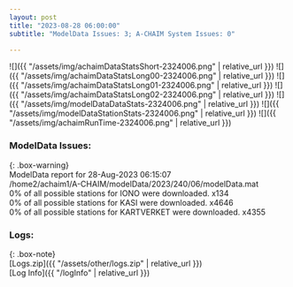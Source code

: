 ```yaml
---
layout: post
title: "2023-08-28 06:00:00"
subtitle: "ModelData Issues: 3; A-CHAIM System Issues: 0"

---
```


![]({{ "/assets/img/achaimDataStatsShort-2324006.png" | relative_url }})
![]({{ "/assets/img/achaimDataStatsLong00-2324006.png" | relative_url }})
![]({{ "/assets/img/achaimDataStatsLong01-2324006.png" | relative_url }})
![]({{ "/assets/img/achaimDataStatsLong02-2324006.png" | relative_url }})
![]({{ "/assets/img/modelDataDataStats-2324006.png" | relative_url }})
![]({{ "/assets/img/modelDataStationStats-2324006.png" | relative_url }})
![]({{ "/assets/img/achaimRunTime-2324006.png" | relative_url }})


### ModelData Issues:  
  
{: .box-warning}  
 ModelData report for 28-Aug-2023 06:15:07   
 /home2/achaim1/A-CHAIM/modelData/2023/240/06/modelData.mat   
 0% of all possible stations for IONO were downloaded. x134   
 0% of all possible stations for KASI were downloaded. x4646   
 0% of all possible stations for KARTVERKET were downloaded. x4355   
  


### Logs:  
  
{: .box-note}  
[Logs.zip]({{ "/assets/other/logs.zip" | relative_url }})  
[Log Info]({{ "/logInfo" | relative_url }})  
